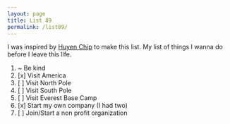 ```yaml
---
layout: page
title: List 89
permalink: /list89/
---
```


I was inspired by <a href="https://huyenchip.com">Huyen Chip</a> to make this list.
My list of things I wanna do before I leave this life.

1. ~ Be kind
1. [x] Visit America
1. [ ] Visit North Pole
1. [ ] Visit South Pole
1. [ ] Visit Everest Base Camp
1. [x] Start my own company (I had two)
1. [ ] Join/Start a non profit organization
